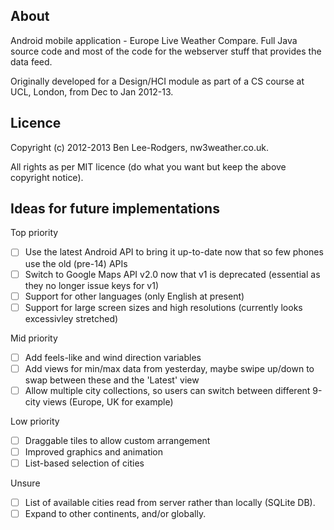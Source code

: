 ## About ##
Android mobile application - Europe Live Weather Compare.
Full Java source code and most of the code for the webserver stuff that provides the data feed.

Originally developed for a Design/HCI module as part of a CS course at UCL, London, from Dec to Jan 2012-13.


## Licence ##
Copyright (c) 2012-2013 Ben Lee-Rodgers, nw3weather.co.uk.

All rights as per MIT licence (do what you want but keep the above copyright notice).


## Ideas for future implementations ##
Top priority
- [ ] Use the latest Android API to bring it up-to-date now that so few phones use the old (pre-14) APIs
- [ ] Switch to Google Maps API v2.0 now that v1 is deprecated (essential as they no longer issue keys for v1)
- [ ] Support for other languages (only English at present)
- [ ] Support for large screen sizes and high resolutions (currently looks excessivley stretched)

Mid priority
- [ ] Add feels-like and wind direction variables
- [ ] Add views for min/max data from yesterday, maybe swipe up/down to swap between these and the 'Latest' view
- [ ] Allow multiple city collections, so users can switch between different 9-city views (Europe, UK for example)

Low priority
- [ ] Draggable tiles to allow custom arrangement
- [ ] Improved graphics and animation
- [ ] List-based selection of cities

Unsure
- [ ] List of available cities read from server rather than locally (SQLite DB).
- [ ] Expand to other continents, and/or globally.
